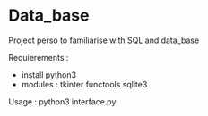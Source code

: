 # Data_base
Project perso to familiarise with SQL and data_base

Requierements : 
- install python3
- modules :
        tkinter
        functools
        sqlite3

Usage : python3 interface.py

